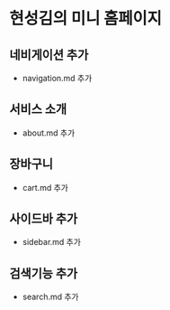 # 현성김의 미니 홈페이지


## 네비게이션 추가
- navigation.md 추가

## 서비스 소개
- about.md 추가

## 장바구니
- cart.md 추가

## 사이드바 추가
- sidebar.md 추가

## 검색기능 추가
- search.md 추가
